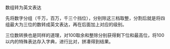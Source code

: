 数组转为英文表达

先将数字分组（千万，百万，千三个挡位），分别除这三档取整，分割后就是将四组最大为三位的数转成英文表达，再在后面加上对应的级别。

三位数转换也是同样的道理，对100取余和整除分别获得剩下位和最高位，将100以内的特殊表达存入字典，进行比对，拼凑得到结果。
